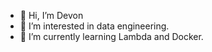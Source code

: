 - 👋 Hi, I’m Devon
- 👀 I’m interested in data engineering.
- 🌱 I’m currently learning Lambda and Docker.

<!---
dtenneyNAVEX/dtenneyNAVEX is a ✨ special ✨ repository because its `README.md` (this file) appears on your GitHub profile.
You can click the Preview link to take a look at your changes.
--->
